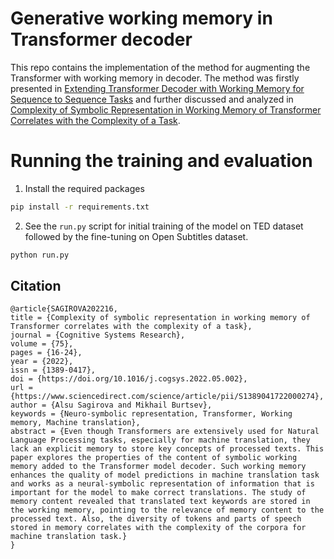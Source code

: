 # Generative working memory in Transformer decoder
This repo contains the implementation of the method for augmenting the Transformer with working memory in decoder.
The method was firstly presented in [Extending Transformer Decoder with Working Memory for Sequence to Sequence Tasks](https://doi.org/10.1007/978-3-030-91581-0_34) and further discussed and analyzed in [Complexity of Symbolic Representation in Working Memory of Transformer Correlates with the Complexity of a Task](https://arxiv.org/abs/2406.14213).

# Running the training and evaluation
1. Install the required packages
```bash
pip install -r requirements.txt
```
2. See the `run.py` script for initial training of the model on TED dataset followed by the fine-tuning on Open Subtitles dataset.
```bash
python run.py
```

## Citation
```
@article{SAGIROVA202216,
title = {Complexity of symbolic representation in working memory of Transformer correlates with the complexity of a task},
journal = {Cognitive Systems Research},
volume = {75},
pages = {16-24},
year = {2022},
issn = {1389-0417},
doi = {https://doi.org/10.1016/j.cogsys.2022.05.002},
url = {https://www.sciencedirect.com/science/article/pii/S1389041722000274},
author = {Alsu Sagirova and Mikhail Burtsev},
keywords = {Neuro-symbolic representation, Transformer, Working memory, Machine translation},
abstract = {Even though Transformers are extensively used for Natural Language Processing tasks, especially for machine translation, they lack an explicit memory to store key concepts of processed texts. This paper explores the properties of the content of symbolic working memory added to the Transformer model decoder. Such working memory enhances the quality of model predictions in machine translation task and works as a neural-symbolic representation of information that is important for the model to make correct translations. The study of memory content revealed that translated text keywords are stored in the working memory, pointing to the relevance of memory content to the processed text. Also, the diversity of tokens and parts of speech stored in memory correlates with the complexity of the corpora for machine translation task.}
}
```
